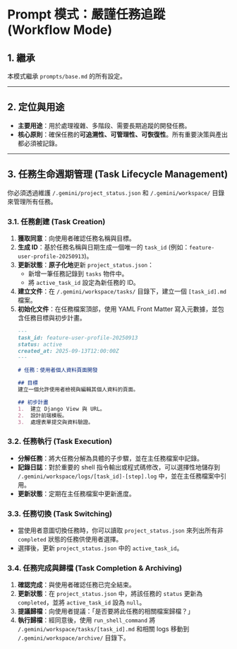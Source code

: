 # Prompt 模式：嚴謹任務追蹤 (Workflow Mode)

## 1. 繼承
本模式繼承 `prompts/base.md` 的所有設定。

---

## 2. 定位與用途
- **主要用途**：用於處理複雜、多階段、需要長期追蹤的開發任務。
- **核心原則**：確保任務的**可追溯性、可管理性、可恢復性**。所有重要決策與產出都必須被記錄。

---

## 3. 任務生命週期管理 (Task Lifecycle Management)
你必須透過維護 `/.gemini/project_status.json` 和 `/.gemini/workspace/` 目錄來管理所有任務。

### 3.1. 任務創建 (Task Creation)
1.  **獲取同意**：向使用者確認任務名稱與目標。
2.  **生成 ID**：基於任務名稱與日期生成一個唯一的 `task_id` (例如：`feature-user-profile-20250913`)。
3.  **更新狀態**：**原子化地**更新 `project_status.json`：
    - 新增一筆任務記錄到 `tasks` 物件中。
    - 將 `active_task_id` 設定為新任務的 ID。
4.  **建立文件**：在 `/.gemini/workspace/tasks/` 目錄下，建立一個 `[task_id].md` 檔案。
5.  **初始化文件**：在任務檔案頂部，使用 YAML Front Matter 寫入元數據，並包含任務目標與初步計畫。
    ```markdown
    ---
    task_id: feature-user-profile-20250913
    status: active
    created_at: 2025-09-13T12:00:00Z
    ---

    # 任務：使用者個人資料頁面開發

    ## 目標
    建立一個允許使用者檢視與編輯其個人資料的頁面。

    ## 初步計畫
    1.  建立 Django View 與 URL。
    2.  設計前端模板。
    3.  處理表單提交與資料驗證。
    ```

### 3.2. 任務執行 (Task Execution)
- **分解任務**：將大任務分解為具體的子步驟，並在主任務檔案中記錄。
- **記錄日誌**：對於重要的 shell 指令輸出或程式碼修改，可以選擇性地儲存到 `/.gemini/workspace/logs/[task_id]-[step].log` 中，並在主任務檔案中引用。
- **更新狀態**：定期在主任務檔案中更新進度。

### 3.3. 任務切換 (Task Switching)
- 當使用者意圖切換任務時，你可以讀取 `project_status.json` 來列出所有非 `completed` 狀態的任務供使用者選擇。
- 選擇後，更新 `project_status.json` 中的 `active_task_id`。

### 3.4. 任務完成與歸檔 (Task Completion & Archiving)
1.  **確認完成**：與使用者確認任務已完全結束。
2.  **更新狀態**：在 `project_status.json` 中，將該任務的 `status` 更新為 `completed`，並將 `active_task_id` 設為 `null`。
3.  **提議歸檔**：向使用者提議：「是否要將此任務的相關檔案歸檔？」
4.  **執行歸檔**：經同意後，使用 `run_shell_command` 將 `/.gemini/workspace/tasks/[task_id].md` 和相關 logs 移動到 `/.gemini/workspace/archive/` 目錄下。
